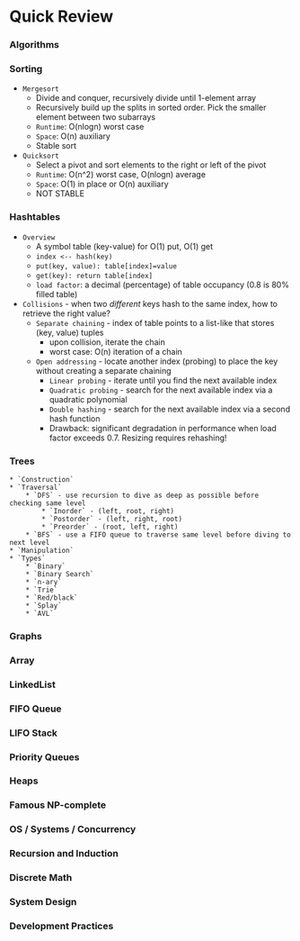 # Quick Review

### Algorithms
### Sorting
* `Mergesort`
    * Divide and conquer, recursively divide until 1-element array
    * Recursively build up the splits in sorted order. Pick the smaller element between two subarrays
    * `Runtime`: O(nlogn) worst case
    * `Space`: O(n) auxiliary
    * Stable sort
* `Quicksort`
    * Select a pivot and sort elements to the right or left of the pivot
    * `Runtime`: O(n^2) worst case, O(nlogn) average
    * `Space`: O(1) in place or O(n) auxiliary
    * NOT STABLE
### Hashtables
* `Overview`
    * A symbol table (key-value) for O(1) put, O(1) get
    * `index <-- hash(key)`
    * `put(key, value): table[index]=value`
    * `get(key): return table[index]`
    * `load factor`: a decimal (percentage) of table occupancy (0.8 is 80% filled table)
* `Collisions` - when two *different* keys hash to the same index, how to retrieve the right value?
    * `Separate chaining` - index of table points to a list-like that stores (key, value) tuples
        * upon collision, iterate the chain
        * worst case: O(n) iteration of a chain
    * `Open addressing` - locate another index (probing) to place the key without creating a separate chaining
        * `Linear probing` - iterate until you find the next available index
        * `Quadratic probing` - search for the next available index via a quadratic polynomial
        * `Double hashing` - search for the next available index via a second hash function
        * Drawback: significant degradation in performance when load factor exceeds 0.7. Resizing requires rehashing!
### Trees
    * `Construction`
    * `Traversal`
        * `DFS` - use recursion to dive as deep as possible before checking same level
            * `Inorder` - (left, root, right)
            * `Postorder` - (left, right, root)
            * `Preorder` - (root, left, right)
        * `BFS` - use a FIFO queue to traverse same level before diving to next level
    * `Manipulation`
    * `Types`
        * `Binary`
        * `Binary Search`
        * `n-ary`
        * `Trie`
        * `Red/black`
        * `Splay`
        * `AVL`
### Graphs
### Array
### LinkedList
### FIFO Queue
### LIFO Stack
### Priority Queues
### Heaps
### Famous NP-complete
### OS / Systems / Concurrency
### Recursion and Induction
### Discrete Math
### System Design
### Development Practices
